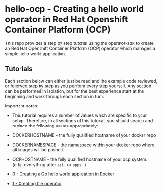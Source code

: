 # hello-ocp - Creating a hello world operator in Red Hat Openshift Container Platform (OCP)

This repo provides a step by step tutorial using the operator-sdk to create an Red Hat Openshift Container Platform (OCP) operator which manages a simple hello world application.

## Tutorials

Each section below can either just be read and the example code reviewed, or followed step by step as you perform every step yourself. Any section can be performed in isolation, but for the best experience start at the beginning and work through each section in turn.

Important notes:
- This tutorial requires a number of values which are specific to your setup. Therefore, in all sections of this tutorial, you should search and replace the following values appropriately:
- DOCKERHOSTNAME - the fully qualified hostname of your docker repo
- DOCKERNAMESPACE - the namespace within your docker repo where all images will be pushed.
- OCPHOSTNAME - the fully qualified hostname of your ocp system. (e.fg. everything after `api.` or `apps.` )

- [0 - Creating a Go hello world application in Docker](0-go-hello-app)
- [1 - Creating the operator](1-create-operator)

